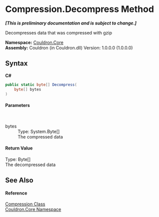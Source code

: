 # Compression.Decompress Method 
 _**\[This is preliminary documentation and is subject to change.\]**_

Decompresses data that was compressed with gzip

**Namespace:**&nbsp;<a href="N_Couldron_Core">Couldron.Core</a><br />**Assembly:**&nbsp;Couldron (in Couldron.dll) Version: 1.0.0.0 (1.0.0.0)

## Syntax

**C#**<br />
``` C#
public static byte[] Decompress(
	byte[] bytes
)
```


#### Parameters
&nbsp;<dl><dt>bytes</dt><dd>Type: System.Byte[]<br />The compressed data</dd></dl>

#### Return Value
Type: Byte[]<br />The decompressed data

## See Also


#### Reference
<a href="T_Couldron_Core_Compression">Compression Class</a><br /><a href="N_Couldron_Core">Couldron.Core Namespace</a><br />